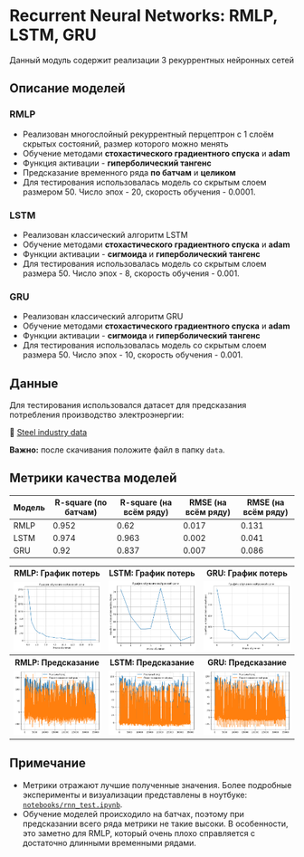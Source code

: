 # Recurrent Neural Networks: RMLP, LSTM, GRU

Данный модуль содержит реализации 3 рекуррентных нейронных сетей

## Описание моделей

### RMLP

- Реализован многослойный рекуррентный перцептрон с 1 слоём скрытых состояний, размер которого можно менять
- Обучение методами **стохастического градиентного спуска** и **adam**
- Функция активации - **гиперболический тангенс**
- Предсказание временного ряда **по батчам** и **целиком**
- Для тестирования использовалась модель со скрытым слоем размером 50. Число эпох - 20, скорость обучения - 0.0001.

### LSTM

- Реализован классический алгоритм LSTM
- Обучение методами **стохастического градиентного спуска** и **adam** 
- Функции активации - **сигмоида** и **гиперболический тангенс**
- Для тестирования использовалась модель со скрытым слоем размера 50. Число эпох - 8, скорость обучения - 0.001.

### GRU

- Реализован классический алгоритм GRU
- Обучение методами **стохастического градиентного спуска** и **adam** 
- Функции активации - **сигмоида** и **гиперболический тангенс**
- Для тестирования использовалась модель со скрытым слоем размера 50. Число эпох - 10, скорость обучения - 0.001.

## Данные

Для тестирования использовался датасет для предсказания потребления производство электроэнергии:

🔗 [Steel industry data](http://archive.ics.uci.edu/ml/datasets/Steel+Industry+Energy+Consumption+Dataset)

**Важно:** после скачивания положите файл в папку `data`.

## Метрики качества моделей

| Модель| R-square (по батчам) | R-square (на всём ряду) | RMSE (на всём ряду)| RMSE (на всём ряду) |
|----------|----------|-----------|--------|---------|
| RMLP    | 0.952   | 0.62     | 0.017  | 0.131   |
| LSTM  | 0.974    | 0.963    | 0.002  | 0.041   |
| GRU   | 0.92   | 0.837     | 0.007  | 0.086   |

<div align="center"> <table> <tr> <th>RMLP: График потерь</th> <th>LSTM: График потерь</th> <th>GRU: График потерь</th> </tr> <tr> <td><img src="images/loss_rmlp.png" width="250"/></td> <td><img src="images/loss_lstm.png" width="250"/></td> <td><img src="images/loss_gru.png" width="250"/></td> </tr> <tr> <th>RMLP: Предсказание</th> <th>LSTM: Предсказание</th> <th>GRU: Предсказание</th> </tr> <tr> <td><img src="images/pred_rmlp.png" width="250"/></td> <td><img src="images/pred_lstm.png" width="250"/></td> <td><img src="images/pred_gru.png" width="250"/></td> </tr> </table> </div>

## Примечание

- Метрики отражают лучшие полученные значения. Более подробные эксперименты и визуализации представлены в ноутбуке: [`notebooks/rnn_test.ipynb`](../notebooks/rnn_test.ipynb).
- Обучение моделей происходило на батчах, поэтому при предсказании всего ряда метрики не такие высоки. В особенности, это заметно для RMLP, который очень плохо справляется с достаточно длинными временными рядами.
